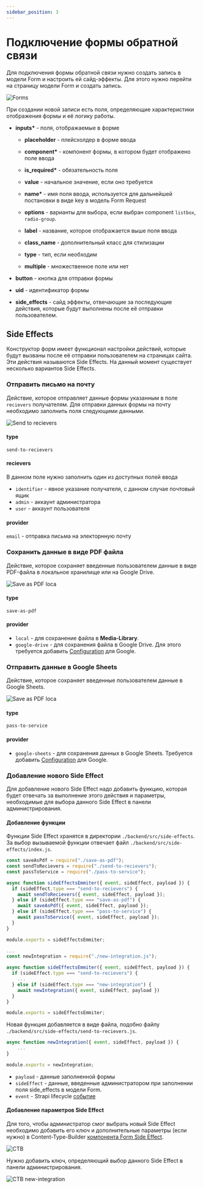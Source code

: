 ```yaml
---
sidebar_position: 3
---
```


# Подключение формы обратной связи

Для подключения формы обратной связи нужно создать запись в модели Form и настроить ей сайд-эффекты. Для этого нужно перейти на страницу модели Form и создать запись.

![Forms](./img/strapi-forms.png)

При создании новой записи есть поля, определяющие характеристики отображения формы и её логику работы.

- **inputs\*** - поля, отображаемые в форме

  - **placeholder** - плейсхолдер в форме ввода

  - **component\*** - компонент формы, в котором будет отображено поле ввода

  - **is_required\*** - обязательность поля

  - **value** - начальное значение, если оно требуется

  - **name\*** - имя поля ввода, используется для дальнейшей постановки в виде key в модель Form Request

  - **options** - варианты для выбора, если выбран component `listbox`, `radio-group`.

  - **label** - название, которое отображается выше поля ввода

  - **class_name** - дополнительный класс для стилизации

  - **type** - тип, если необходим

  - **multiple** - множественное поле или нет

- **button** - кнопка для отправки формы

- **uid** - идентификатор формы

- **side_effects** - сайд эффекты, отвечающие за последующие действия, которые будут выполнены после её отправки пользователем.

## Side Effects

Конструктор форм имеет функционал настройки действий, которые будут вызваны после её отправки пользователем на страницах сайта. Эти действия называются Side Effects. На данный момент существует несколько вариантов Side Effects.

### Отправить письмо на почту

Действие, которое отправляет данные формы указанным в поле `recievers` получателям. Для отправки данных формы на почту необходимо заполнить поля следующими данными.

![Send to recievers](./img/send-to-recievers.png)

#### type

`send-to-recievers`

#### recievers

В данном поле нужно заполнить один из доступных полей ввода

- `identifier` - явное указание получателя, с данном случае почтовый ящик
- `admin` - аккаунт администратора
- `user` - аккаунт пользователя

#### provider

`email` - отправка письма на электорнную почту

### Сохранить данные в виде PDF файла

Действие, которое сохраняет введенные пользователем данные в виде PDF-файла в локальное хранилище или на Google Drive.

![Save as PDF loca](./img/save-as-pdf-local.png)

#### type

`save-as-pdf`

#### provider

- `local` - для сохранение файла в **Media-Library**.
- `google-drive` - для сохранения файла в Google Drive. Для этого требуется добавить [Configuration](/docs/backend/development/create-configuration) для Google.

### Отправить данные в Google Sheets

Действие, которое сохраняет введенные пользователем данные в Google Sheets.

![Save as PDF loca](./img/pass-to-service-google-sheets.png)

#### type

`pass-to-service`

#### provider

- `google-sheets` - для сохранения данных в Google Sheets. Требуется добавить [Configuration](/docs/backend/development/create-configuration) для Google.

### Добавление нового Side Effect

Для добавление нового Side Effect надо добавить функцию, которая будет отвечать за выполнение этого действия и параметры, необходимые для выбора данного Side Effect в панели администрирования.

#### Добавление функции

Функции Side Effect хранятся в директории `./backend/src/side-effects`. За выбор вызываемой функции отвечает файл `./backend/src/side-effects/index.js`.

```javascript title="./backend/src/side-effects/index.js"
const saveAsPdf = require("./save-as-pdf");
const sendToRecievers = require("./send-to-recievers");
const passToService = require("./pass-to-service");

async function sideEffectsEmmiter({ event, sideEffect, payload }) {
  if (sideEffect.type === "send-to-recievers") {
    await sendToRecievers({ event, sideEffect, payload });
  } else if (sideEffect.type === "save-as-pdf") {
    await saveAsPdf({ event, sideEffect, payload });
  } else if (sideEffect.type === "pass-to-service") {
    await passToService({ event, sideEffect, payload });
  }
}

module.exports = sideEffectsEmmiter;
```

```javascript title="./backend/src/side-effects/index.js"
...
const newIntegration = require("./new-integration.js");

async function sideEffectsEmmiter({ event, sideEffect, payload }) {
  if (sideEffect.type === "send-to-recievers") {
    ...
  } else if (sideEffect.type === "new-integration") {
    await newIntegration({ event, sideEffect, payload })
  }
}

module.exports = sideEffectsEmmiter;
```

Новая функция добавляется в виде файла, подобно файлу `./backend/src/side-effects/send-to-recievers.js`.

```javascript title="./backend/src/side-effects/new-integration.js"
async function newIntegration({ event, sideEffect, payload }) {
    ...
}

module.exports = newIntegration;
```

- `payload` - данные заполненной формы
- `sideEffect` - данные, введенные администратором при заполнении поля side_effects в модели Form.
- `event` - Strapi lifecycle [событие](https://docs.strapi.io/dev-docs/backend-customization/models#lifecycle-hooks)

#### Добавление параметров Side Effect

Для того, чтобы администратор смог выбрать новый Side Effect необходимо добавить его ключ и дополнительные параметры (если нужно) в Content-Type-Builder [компонента Form Side Effect](http://localhost:1337/admin/plugins/content-type-builder/component-categories/functions/functions.form-side-effect).

![CTB](./img/strapi-ctb-c-form-side-effect.png)

Нужно добавить ключ, определяющий выбор данного Side Effect в панели администрирования.

![CTB new-integration](./img/strapi-ctb-c-form-side-effect-new-integration.png)
